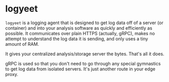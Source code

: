 # logyeet

`logyeet` is a logging agent that is designed to get log data off of a server (or container) and
into your analysis software as quickly and efficiently as possible.  It communicates over plain
HTTPS (actually, gRPC), makes no attempt to understand the log data it is sending, and only uses a
tiny amount of RAM.

It gives your centralized analysis/storage server the bytes.  That's all it does.

gRPC is used so that you don't need to go through any special gymnastics to get log data from
isolated servers.  It's just another route in your edge proxy.
